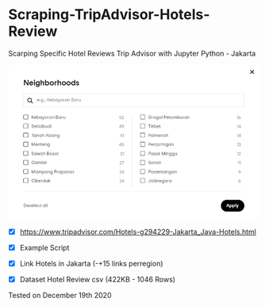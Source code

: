 # Scraping-TripAdvisor-Hotels-Review
Scarping Specific Hotel Reviews Trip Advisor with Jupyter Python - Jakarta

![ScreenShot](https://github.com/wishihab/Scraping-TripAdvisor-Hotels-Review/blob/main/neighboorhoods%20-%20region.PNG)

- [x] https://www.tripadvisor.com/Hotels-g294229-Jakarta_Java-Hotels.html
- [x] Example Script
- [x] Link Hotels in Jakarta (-+15 links perregion)
- [x] Dataset Hotel Review csv (422KB - 1046 Rows)


Tested on December 19th 2020
